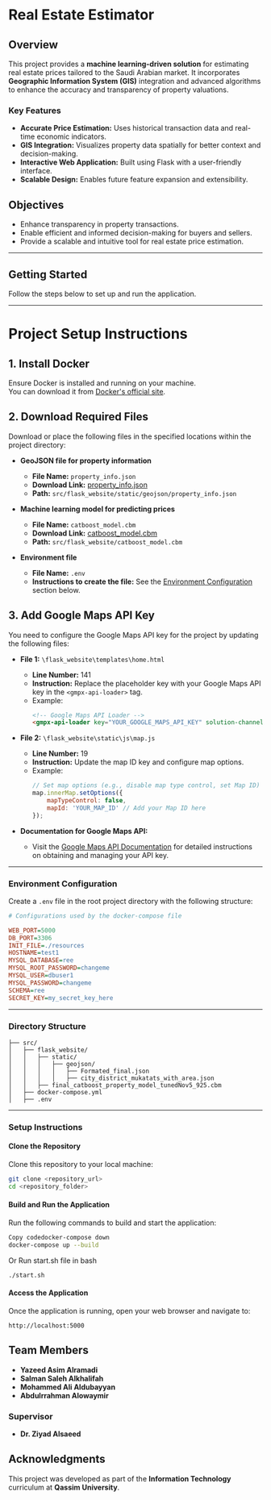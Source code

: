 # Real Estate Estimator


## Overview
This project provides a **machine learning-driven solution** for estimating real estate prices tailored to the Saudi Arabian market. It incorporates **Geographic Information System (GIS)** integration and advanced algorithms to enhance the accuracy and transparency of property valuations.


### Key Features
- **Accurate Price Estimation:** Uses historical transaction data and real-time economic indicators.
- **GIS Integration:** Visualizes property data spatially for better context and decision-making.
- **Interactive Web Application:** Built using Flask with a user-friendly interface.
- **Scalable Design:** Enables future feature expansion and extensibility.



## Objectives

- Enhance transparency in property transactions.
- Enable efficient and informed decision-making for buyers and sellers.
- Provide a scalable and intuitive tool for real estate price estimation.


---

## Getting Started

Follow the steps below to set up and run the application.

---

# Project Setup Instructions

## 1. Install Docker
Ensure Docker is installed and running on your machine.  
You can download it from [Docker's official site](https://www.docker.com/).

## 2. Download Required Files
Download or place the following files in the specified locations within the project directory:

- **GeoJSON file for property information**  
  - **File Name:** `property_info.json`  
  - **Download Link:** [property_info.json](https://drive.google.com/file/d/1P8Jz38rqcvRTIWVhsulRwEYPMhmLBLLW/view?usp=sharing)  
  - **Path:** `src/flask_website/static/geojson/property_info.json`

- **Machine learning model for predicting prices**  
  - **File Name:** `catboost_model.cbm`  
  - **Download Link:** [catboost_model.cbm](https://drive.google.com/file/d/1myz3mPqhwMA8huZfYJAZlnzpqlqgxp9p/view?usp=sharing)  
  - **Path:** `src/flask_website/catboost_model.cbm`

- **Environment file**  
  - **File Name:** `.env`  
  - **Instructions to create the file:** See the [Environment Configuration](#environment-configuration) section below.

## 3. Add Google Maps API Key
You need to configure the Google Maps API key for the project by updating the following files:

- **File 1:** `\flask_website\templates\home.html`  
  - **Line Number:** 141  
  - **Instruction:** Replace the placeholder key with your Google Maps API key in the `<gmpx-api-loader>` tag.  
  - Example:  
    ```html
    <!-- Google Maps API Loader -->
    <gmpx-api-loader key="YOUR_GOOGLE_MAPS_API_KEY" solution-channel="GMP_GE_mapsandplacesautocomplete_v1"></gmpx-api-loader>
    ```

- **File 2:** `\flask_website\static\js\map.js`  
  - **Line Number:** 19  
  - **Instruction:** Update the map ID key and configure map options.  
  - Example:  
    ```javascript
    // Set map options (e.g., disable map type control, set Map ID)
    map.innerMap.setOptions({
        mapTypeControl: false,
        mapId: 'YOUR_MAP_ID' // Add your Map ID here
    });
    ```

- **Documentation for Google Maps API:**  
  - Visit the [Google Maps API Documentation](https://developers.google.com/maps/documentation/javascript/get-api-key) for detailed instructions on obtaining and managing your API key.

---

### Environment Configuration

Create a `.env` file in the root project directory with the following structure:

```ini
# Configurations used by the docker-compose file

WEB_PORT=5000
DB_PORT=3306
INIT_FILE=./resources
HOSTNAME=test1
MYSQL_DATABASE=ree
MYSQL_ROOT_PASSWORD=changeme
MYSQL_USER=dbuser1
MYSQL_PASSWORD=changeme
SCHEMA=ree
SECRET_KEY=my_secret_key_here
```
---

### Directory Structure
```
├── src/
│   ├── flask_website/
│   │   ├── static/
│   │   │   ├── geojson/
│   │   │   │   ├── Formated_final.json
│   │   │   │   ├── city_district_mukatats_with_area.json
│   │   ├── final_catboost_property_model_tunedNov5_925.cbm
│   ├── docker-compose.yml
│   ├── .env
```

---

### Setup Instructions

#### Clone the Repository

Clone this repository to your local machine:

```bash
git clone <repository_url>
cd <repository_folder>
```


#### Build and Run the Application
Run the following commands to build and start the application:

```bash
Copy codedocker-compose down
docker-compose up --build
```
Or Run start.sh file in bash
```
./start.sh
```
#### Access the Application

Once the application is running, open your web browser and navigate to:
```
http://localhost:5000
```

## Team Members

- **Yazeed Asim Alramadi**
- **Salman Saleh Alkhalifah**
- **Mohammed Ali Aldubayyan**
- **Abdulrrahman Alowaymir**

### Supervisor

- **Dr. Ziyad Alsaeed**

## Acknowledgments

This project was developed as part of the **Information Technology** curriculum at **Qassim University**.